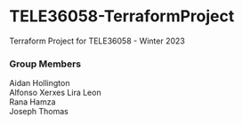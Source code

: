 # TELE36058-TerraformProject
Terraform Project for TELE36058 - Winter 2023

### Group Members

Aidan Hollington\
Alfonso Xerxes Lira Leon\
Rana Hamza\
Joseph Thomas


